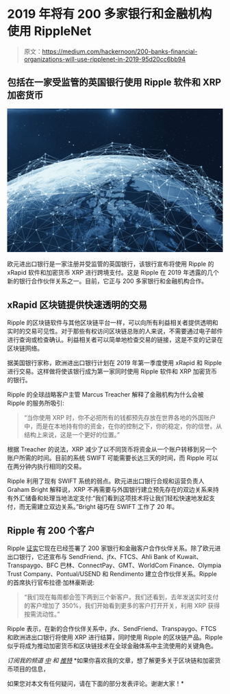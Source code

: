 # 2019 年将有 200 多家银行和金融机构使用 RippleNet

> 原文：<https://medium.com/hackernoon/200-banks-financial-organizations-will-use-ripplenet-in-2019-95d20cc6bb94>

## 包括在一家受监管的英国银行使用 Ripple 软件和 XRP 加密货币

![](img/85415fdac6aee44702673122b12d7f13.png)

欧元进出口银行是一家注册并受监管的英国银行，该银行宣布将使用 Ripple 的 xRapid 软件和加密货币 XRP 进行跨境支付。这是 Ripple 在 2019 年透露的几个新的银行合作伙伴关系之一。目前，它正与 200 多家银行和金融机构合作。

## xRapid 区块链提供快速透明的交易

Ripple 的区块链软件与其他区块链平台一样，可以向所有利益相关者提供透明和实时的交易可见性。对于那些有权访问区块链总账的人来说，不需要通过电子邮件进行查询或检查确认。利益相关者可以简单地检查交易的链接，这是不变的记录在区块链网络。

据美国银行家称，欧洲进出口银行计划在 2019 年第一季度使用 xRapid 和 Ripple 进行交易。这样做将使该银行成为第一家同时使用 Ripple 软件和 XRP 加密货币的银行。

Ripple 的全球战略客户主管 Marcus Treacher 解释了金融机构为什么会被 Ripple 的服务所吸引:

> “当你使用 XRP 时，你不必把所有的钱都预先存放在世界各地的外国账户中，而是在本地持有你的资金，在你的控制之下，你的稳定，你的信誉。从结构上来说，这是一个更好的位置。”

根据 Treacher 的说法，XRP 减少了以不同货币将资金从一个账户转移到另一个账户所需的时间。目前的系统 SWIFT 可能需要长达三天的时间，而 Ripple 可以在两分钟内执行相同的交易。

Ripple 利用了现有 SWIFT 系统的弱点。欧元进出口银行合规和运营负责人 Graham Bright 解释说，XRP 不再需要与外国银行建立预先存在的双边关系来持有外汇储备和处理当地法定支付:“我们看到这项技术将让我们轻松快速地发起支付，而无需建立双边关系。”Bright 碰巧在 SWIFT 工作了 20 年。

## Ripple 有 200 个客户

Ripple [证实](https://ripple.com/insights/ripplenet-surpasses-200-customers-worldwide/)它现在已经签署了 200 家银行和金融客户合作伙伴关系。除了欧元进出口银行，它还宣布与 SendFriend、jfx、FTCS、Ahli Bank of Kuwait、Transpaygo、BFC 巴林、ConnectPay、GMT、WorldCom Finance、Olympia Trust Company、Pontual/USEND 和 Rendimento 建立合作伙伴关系。Ripple 的首席执行官布拉德·加林豪斯说:

> “我们现在每周都会签下两到三个新客户。我们还看到，去年发送实时支付的客户增加了 350%，我们开始看到更多的客户打开开关，利用 XRP 获得按需流动性。”

Ripple 表示，在新的合作伙伴关系中，jfx、SendFriend、Transpaygo、FTCS 和欧洲进出口银行将使用 XRP 进行结算，同时使用 Ripple 的区块链产品。Ripple 似乎将成为推动加密货币和区块链技术在全球金融体系中主流使用的关键角色。

*订阅我的频道* [*中*](/@minadown) *和* [*推特*](https://twitter.com/minad21) *如果你喜欢我的文章，想了解更多关于区块链和加密货币项目的信息，

如果您对本文有任何疑问，请在下面的部分发表评论。谢谢大家！*